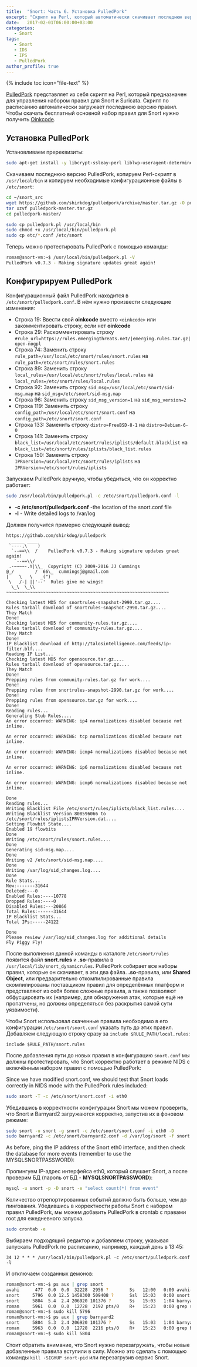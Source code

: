 ```yaml
---
title:  "Snort: Часть 6. Установка PulledPork"
excerpt: "Скрипт на Perl, который автоматически скачивает последнюю версию правил по расписанию."
date:   2017-02-01T06:00:00+03:00
categories:
   - Snort
tags:
   - Snort
   - IDS
   - IPS
   - PulledPork
author_profile: true
---
```


{% include toc icon="file-text" %}


[PulledPork](https://github.com/shirkdog/pulledpork) представляет из себя скрипт на Perl, который предназначен для управления набором правил для Snort и Suricata. Скрипт по расписанию автоматически загружает последнюю версию правил. Чтобы скачать бесплатный основной набор правил для Snort нужно получить [Oinkcode](https://www.snort.org/oinkcodes).

## Установка PulledPork

Установливаем пререквизиты:

```bash
sudo apt-get install -y libcrypt-ssleay-perl liblwp-useragent-determined-perl
```

Скачиваем последнюю версию PulledPork, копируем Perl-скрипт в `/usr/local/bin` и копируем необходимые конфигурационные файлы в `/etc/snort`:

```bash
cd ~/snort_src
wget https://github.com/shirkdog/pulledpork/archive/master.tar.gz -O pulledpork-master.tar.gz
tar xzvf pulledpork-master.tar.gz
cd pulledpork-master/

sudo cp pulledpork.pl /usr/local/bin
sudo chmod +x /usr/local/bin/pulledpork.pl
sudo cp etc/*.conf /etc/snort
```


Теперь можно протестировать PulledPork с помощью команды:

```bash
roman@snort-vm:~$ /usr/local/bin/pulledpork.pl -V
PulledPork v0.7.3 - Making signature updates great again!
```

## Конфигурируем PulledPork

Конфигурационный файл PulledPork находится в `/etc/snort/pulledpork.conf`. В нём нужно произвести следующие изменения:

* Строка 19: Ввести свой **oinkcode** вместо `<oinkcode>` или закомментировать строку, если нет **oinkcode**
* Строка 29: Раскомментировать строку `#rule_url=https://rules.emergingthreats.net/|emerging.rules.tar.gz|open-nogpl`
* Строка 74: Заменить строку `rule_path=/usr/local/etc/snort/rules/snort.rules` на `rule_path=/etc/snort/rules/snort.rules`
* Строка 89: Заменить строку `local_rules=/usr/local/etc/snort/rules/local.rules` на `local_rules=/etc/snort/rules/local.rules`
* Строка 92: Заменить строку `sid_msg=/usr/local/etc/snort/sid-msg.map` на `sid_msg=/etc/snort/sid-msg.map`
* Строка 96: Заменить строку `sid_msg_version=1` на `sid_msg_version=2`
* Строка 119: Заменить строку `config_path=/usr/local/etc/snort/snort.conf` на `config_path=/etc/snort/snort.conf`
* Строка 133: Заменить строку `distro=FreeBSD-8-1` на `distro=Debian-6-0`
* Строка 141: Заменить строку `black_list=/usr/local/etc/snort/rules/iplists/default.blacklist` на `black_list=/etc/snort/rules/iplists/black_list.rules`
* Строка 150: Заменить строку `IPRVersion=/usr/local/etc/snort/rules/iplists` на `IPRVersion=/etc/snort/rules/iplists`


Запускаем PulledPork вручную, чтобы убедиться, что он корректно работает:

```bash
sudo /usr/local/bin/pulledpork.pl -c /etc/snort/pulledpork.conf -l
```

* **-c /etc/snort/pulledpork.conf** -the location of the snort.conf file
* **-l** - Write detailed logs to /var/log

Должен получится примерно следующий вывод:

```
https://github.com/shirkdog/pulledpork
  _____ ____
 `----,\    )
  `--==\\  /    PulledPork v0.7.3 - Making signature updates great again!
   `--==\\/
 .-~~~~-.Y|\\_  Copyright (C) 2009-2016 JJ Cummings
@_/        /  66\_  cummingsj@gmail.com
|    \   \   _(")
 \   /-| ||'--'  Rules give me wings!
  \_\  \_\\
~~~~~~~~~~~~~~~~~~~~~~~~~~~~~~~~~~~~~~~~~~~~~~~~~~~~~~~~~~~~~~

Checking latest MD5 for snortrules-snapshot-2990.tar.gz....
Rules tarball download of snortrules-snapshot-2990.tar.gz....
They Match
Done!
Checking latest MD5 for community-rules.tar.gz....
Rules tarball download of community-rules.tar.gz....
They Match
Done!
IP Blacklist download of http://talosintelligence.com/feeds/ip-filter.blf....
Reading IP List...
Checking latest MD5 for opensource.tar.gz....
Rules tarball download of opensource.tar.gz....
They Match
Done!
Prepping rules from community-rules.tar.gz for work....
Done!
Prepping rules from snortrules-snapshot-2990.tar.gz for work....
Done!
Prepping rules from opensource.tar.gz for work....
Done!
Reading rules...
Generating Stub Rules....
An error occurred: WARNING: ip4 normalizations disabled because not inline.

An error occurred: WARNING: tcp normalizations disabled because not inline.

An error occurred: WARNING: icmp4 normalizations disabled because not inline.

An error occurred: WARNING: ip6 normalizations disabled because not inline.

An error occurred: WARNING: icmp6 normalizations disabled because not inline.

Done
Reading rules...
Writing Blacklist File /etc/snort/rules/iplists/black_list.rules....
Writing Blacklist Version 808596066 to /etc/snort/rules/iplistsIPRVersion.dat....
Setting Flowbit State....
Enabled 19 flowbits
Done
Writing /etc/snort/rules/snort.rules....
Done
Generating sid-msg.map....
Done
Writing v2 /etc/snort/sid-msg.map....
Done
Writing /var/log/sid_changes.log....
Done
Rule Stats...
New:-------31644
Deleted:---0
Enabled Rules:----10778
Dropped Rules:----0
Disabled Rules:---20866
Total Rules:------31644
IP Blacklist Stats...
Total IPs:-----24122

Done
Please review /var/log/sid_changes.log for additional details
Fly Piggy Fly!
```


После выполнения данной команды в каталоге `/etc/snort/rules` появится файл **snort.rules** и **.so**-правила в `/usr/local/lib/snort_dynamicrules`. PulledPork собирает все наборы правил, которые он скачивает, в эти два файла. **.so**-правила, или **Shared Object**, или предварительно откомпилированные правила скомпилированы поставщиком правил для определённых платформ и представляют из себя более сложные правила, а также позволяют обфусцировать их (например, для обнаружения атак, которые ещё не пропатчены, но должны определяться без раскрытия самой сути уязвимости).

Чтобы Snort использовал скаченные правила необходимо в его конфигурации `/etc/snort/snort.conf` указать путь до этих правил. Добавляем следующую строку сразу за `include $RULE_PATH/local.rules`:

```
include $RULE_PATH/snort.rules
```

После добавления пути до новых правил в конфигурацию  `snort.conf` мы должны протестировать, что Snort корректно работает в режиме NIDS с включённым набором правил с помощью PulledPork:

Since we have modified snort.conf, we should test that Snort loads correctly in NIDS mode with the PulledPork rules included:

```bash
sudo snort -T -c /etc/snort/snort.conf -i eth0
```


Убедившись в корректности конфигурации Snort мы можем проверить, что Snort и Barnyard2 загружаются корректно, запустив их в фоновом режиме:

```bash
sudo snort -u snort -g snort -c /etc/snort/snort.conf -i eth0 -D
sudo barnyard2 -c /etc/snort/barnyard2.conf -d /var/log/snort -f snort.u2 -w /var/log/snort/barnyard2.waldo -g snort -u snort -D
```

As before, ping the IP address of the Snort eth0 interface, and then check the database for more events (remember to use the MYSQLSNORTPASSWORD):

Пропингуем IP-адрес интерфейса eth0, который слушает Snort, а после проверим БД (пароль от БД - **MYSQLSNORTPASSWORD**):

```bash
mysql -u snort -p -D snort -e "select count(*) from event"
```

Количество отрепортированных событий должно быть больше, чем до пингования. Убедившись в корректности работы Snort c набором правил PulledPork, мы можем добавить PulledPork в crontab с правами root для ежедневного запуска.

```bash
sudo crontab -e
```

Выбираем подходящий редактор и добавляем строку, указывая запускать PulledPork по расписанию, например, каждый день в 13:45:

```
34 12 * * * /usr/local/bin/pulledpork.pl -c /etc/snort/pulledpork.conf -l
```


И отключаем созданных демонов:

```bash
roman@snort-vm:~$ ps aux | grep snort
avahi      477  0.0  0.0  32228  2956 ?        Ss   12:00   0:00 avahi-daemon: running [snort-vm.local]
snort     5796  0.0 12.5 1458300 509408 ?      Ssl  15:03   0:00 snort -u snort -g snort -c /etc/snort/snort.conf -i eth1 -D
snort     5804  5.4  2.4 206920 101376 ?       Ss   15:03   1:04 barnyard2 -c /etc/snort/barnyard2.conf -d /var/log/snort -f snort.u2 -w /var/log/snort/barnyard2.waldo -g snort -u snort -D
roman     5961  0.0  0.0  12728  2192 pts/0    R+   15:23   0:00 grep snort
roman@snort-vm:~$ sudo kill 5796
roman@snort-vm:~$ ps aux | grep barnyard2
snort     5804  5.3  2.4 206920 101376 ?       Ss   15:03   1:04 barnyard2 -c /etc/snort/barnyard2.conf -d /var/log/snort -f snort.u2 -w /var/log/snort/barnyard2.waldo -g snort -u snort -D
roman     5963  0.0  0.0  12728  2216 pts/0    R+   15:23   0:00 grep barnyard2
roman@snort-vm:~$ sudo kill 5804
```

Стоит обратить внимание, что Snort нужно перезагружать, чтобы новые добавленные правила вступили в силу. Можно это сделать с помощью команды `kill -SIGHUP snort-pid` или перезагрузив сервис Snort.
